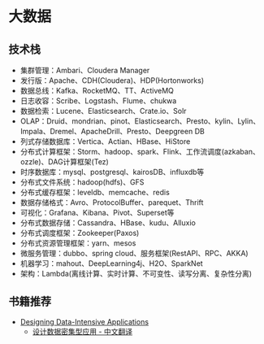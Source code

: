 # 大数据

## 技术栈

- 集群管理：Ambari、Cloudera Manager
- 发行版：Apache、CDH(Cloudera)、HDP(Hortonworks)
- 数据总线：Kafka、RocketMQ、TT、ActiveMQ
- 日志收容：Scribe、Logstash、Flume、chukwa
- 数据检索：Lucene、Elasticsearch、Crate.io、Solr
- OLAP：Druid、mondrian、pinot、Elasticsearch、Presto、kylin、Lylin、Impala、Dremel、ApacheDrill、Presto、Deepgreen DB
- 列式存储数据库：Vertica、Actian、HBase、HiStore
- 分布式计算框架：Storm、hadoop、spark、Flink、工作流调度(azkaban、ozzle)、DAG计算框架(Tez)
- 时序数据库：mysql、postgresql、kairosDB、influxdb等
- 分布式文件系统：hadoop(hdfs)、GFS
- 分布式缓存框架：leveldb、memcache、redis
- 数据存储格式：Avro、ProtocolBuffer、parequet、Thrift
- 可视化：Grafana、Kibana、Pivot、Superset等
- 分布式数据存储：Cassandra、HBase、kudu、Alluxio
- 分布式调度框架：Zookeeper(Paxos)
- 分布式资源管理框架：yarn、mesos
- 微服务管理：dubbo、spring cloud、服务框架(RestAPI、RPC、AKKA)
- 机器学习：mahout、DeepLearning4j、H2O、SparkNet
- 架构：Lambda(离线计算、实时计算、不可变性、读写分离、复杂性分离)

## 书籍推荐
- [Designing Data-Intensive Applications](http://shop.oreilly.com/product/0636920032175.do) 
   - [设计数据密集型应用 - 中文翻译](https://vonng.gitbooks.io/ddia-cn/content/)